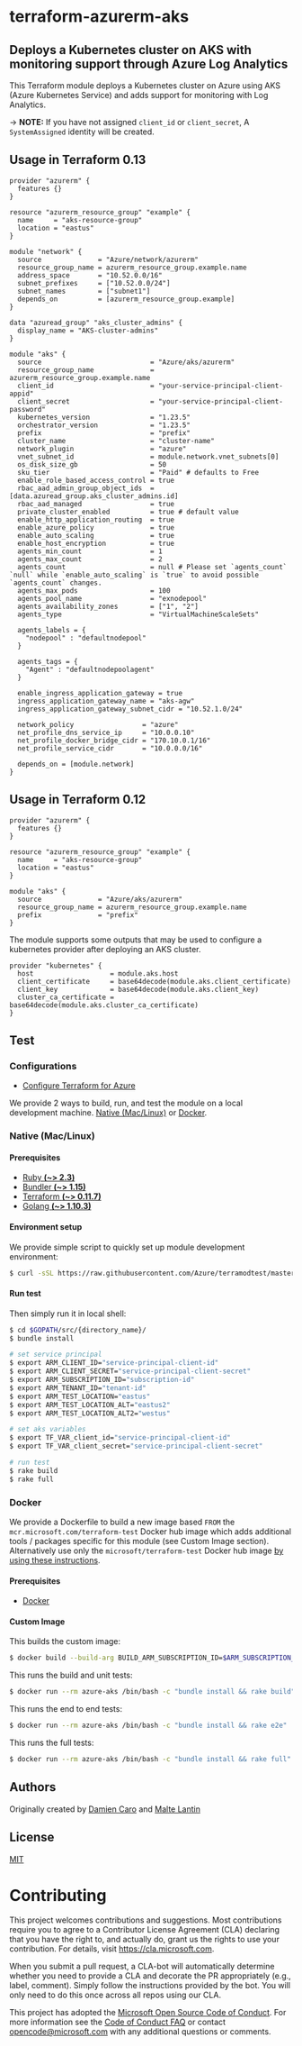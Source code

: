 # terraform-azurerm-aks
## Deploys a Kubernetes cluster on AKS with monitoring support through Azure Log Analytics

This Terraform module deploys a Kubernetes cluster on Azure using AKS (Azure Kubernetes Service) and adds support for monitoring with Log Analytics.

-> **NOTE:** If you have not assigned `client_id` or `client_secret`, A `SystemAssigned` identity will be created.

## Usage in Terraform 0.13

```hcl
provider "azurerm" {
  features {}
}

resource "azurerm_resource_group" "example" {
  name     = "aks-resource-group"
  location = "eastus"
}

module "network" {
  source              = "Azure/network/azurerm"
  resource_group_name = azurerm_resource_group.example.name
  address_space       = "10.52.0.0/16"
  subnet_prefixes     = ["10.52.0.0/24"]
  subnet_names        = ["subnet1"]
  depends_on          = [azurerm_resource_group.example]
}

data "azuread_group" "aks_cluster_admins" {
  display_name = "AKS-cluster-admins"
}

module "aks" {
  source                           = "Azure/aks/azurerm"
  resource_group_name              = azurerm_resource_group.example.name
  client_id                        = "your-service-principal-client-appid"
  client_secret                    = "your-service-principal-client-password"
  kubernetes_version               = "1.23.5"
  orchestrator_version             = "1.23.5"
  prefix                           = "prefix"
  cluster_name                     = "cluster-name"
  network_plugin                   = "azure"
  vnet_subnet_id                   = module.network.vnet_subnets[0]
  os_disk_size_gb                  = 50
  sku_tier                         = "Paid" # defaults to Free
  enable_role_based_access_control = true
  rbac_aad_admin_group_object_ids  = [data.azuread_group.aks_cluster_admins.id]
  rbac_aad_managed                 = true
  private_cluster_enabled          = true # default value
  enable_http_application_routing  = true
  enable_azure_policy              = true
  enable_auto_scaling              = true
  enable_host_encryption           = true
  agents_min_count                 = 1
  agents_max_count                 = 2
  agents_count                     = null # Please set `agents_count` `null` while `enable_auto_scaling` is `true` to avoid possible `agents_count` changes.
  agents_max_pods                  = 100
  agents_pool_name                 = "exnodepool"
  agents_availability_zones        = ["1", "2"]
  agents_type                      = "VirtualMachineScaleSets"

  agents_labels = {
    "nodepool" : "defaultnodepool"
  }

  agents_tags = {
    "Agent" : "defaultnodepoolagent"
  }

  enable_ingress_application_gateway = true
  ingress_application_gateway_name = "aks-agw"
  ingress_application_gateway_subnet_cidr = "10.52.1.0/24"

  network_policy                 = "azure"
  net_profile_dns_service_ip     = "10.0.0.10"
  net_profile_docker_bridge_cidr = "170.10.0.1/16"
  net_profile_service_cidr       = "10.0.0.0/16"

  depends_on = [module.network]
}
```

## Usage in Terraform 0.12

```hcl
provider "azurerm" {
  features {}
}

resource "azurerm_resource_group" "example" {
  name     = "aks-resource-group"
  location = "eastus"
}

module "aks" {
  source              = "Azure/aks/azurerm"
  resource_group_name = azurerm_resource_group.example.name
  prefix              = "prefix"
}
```

The module supports some outputs that may be used to configure a kubernetes
provider after deploying an AKS cluster.

```hcl
provider "kubernetes" {
  host                   = module.aks.host
  client_certificate     = base64decode(module.aks.client_certificate)
  client_key             = base64decode(module.aks.client_key)
  cluster_ca_certificate = base64decode(module.aks.cluster_ca_certificate)
}
```

## Test

### Configurations

- [Configure Terraform for Azure](https://docs.microsoft.com/en-us/azure/virtual-machines/linux/terraform-install-configure)

We provide 2 ways to build, run, and test the module on a local development machine.  [Native (Mac/Linux)](#native-maclinux) or [Docker](#docker).

### Native (Mac/Linux)

#### Prerequisites

- [Ruby **(~> 2.3)**](https://www.ruby-lang.org/en/downloads/)
- [Bundler **(~> 1.15)**](https://bundler.io/)
- [Terraform **(~> 0.11.7)**](https://www.terraform.io/downloads.html)
- [Golang **(~> 1.10.3)**](https://golang.org/dl/)

#### Environment setup

We provide simple script to quickly set up module development environment:

```sh
$ curl -sSL https://raw.githubusercontent.com/Azure/terramodtest/master/tool/env_setup.sh | sudo bash
```

#### Run test

Then simply run it in local shell:

```sh
$ cd $GOPATH/src/{directory_name}/
$ bundle install

# set service principal
$ export ARM_CLIENT_ID="service-principal-client-id"
$ export ARM_CLIENT_SECRET="service-principal-client-secret"
$ export ARM_SUBSCRIPTION_ID="subscription-id"
$ export ARM_TENANT_ID="tenant-id"
$ export ARM_TEST_LOCATION="eastus"
$ export ARM_TEST_LOCATION_ALT="eastus2"
$ export ARM_TEST_LOCATION_ALT2="westus"

# set aks variables
$ export TF_VAR_client_id="service-principal-client-id"
$ export TF_VAR_client_secret="service-principal-client-secret"

# run test
$ rake build
$ rake full
```

### Docker

We provide a Dockerfile to build a new image based `FROM` the `mcr.microsoft.com/terraform-test` Docker hub image which adds additional tools / packages specific for this module (see Custom Image section).  Alternatively use only the `microsoft/terraform-test` Docker hub image [by using these instructions](https://github.com/Azure/terraform-test).

#### Prerequisites

- [Docker](https://www.docker.com/community-edition#/download)

#### Custom Image

This builds the custom image:

```sh
$ docker build --build-arg BUILD_ARM_SUBSCRIPTION_ID=$ARM_SUBSCRIPTION_ID --build-arg BUILD_ARM_CLIENT_ID=$ARM_CLIENT_ID --build-arg BUILD_ARM_CLIENT_SECRET=$ARM_CLIENT_SECRET --build-arg BUILD_ARM_TENANT_ID=$ARM_TENANT_ID -t azure-aks .
```

This runs the build and unit tests:

```sh
$ docker run --rm azure-aks /bin/bash -c "bundle install && rake build"
```

This runs the end to end tests:

```sh
$ docker run --rm azure-aks /bin/bash -c "bundle install && rake e2e"
```

This runs the full tests:

```sh
$ docker run --rm azure-aks /bin/bash -c "bundle install && rake full"
```


## Authors

Originally created by [Damien Caro](http://github.com/dcaro) and [Malte Lantin](http://github.com/n01d)

## License

[MIT](LICENSE)

# Contributing

This project welcomes contributions and suggestions.  Most contributions require you to agree to a
Contributor License Agreement (CLA) declaring that you have the right to, and actually do, grant us
the rights to use your contribution. For details, visit https://cla.microsoft.com.

When you submit a pull request, a CLA-bot will automatically determine whether you need to provide
a CLA and decorate the PR appropriately (e.g., label, comment). Simply follow the instructions
provided by the bot. You will only need to do this once across all repos using our CLA.

This project has adopted the [Microsoft Open Source Code of Conduct](https://opensource.microsoft.com/codeofconduct/).
For more information see the [Code of Conduct FAQ](https://opensource.microsoft.com/codeofconduct/faq/) or
contact [opencode@microsoft.com](mailto:opencode@microsoft.com) with any additional questions or comments.
